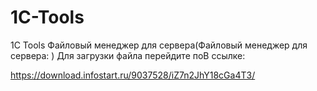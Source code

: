 # 1C-Tools
1C Tools
Файловый менеджер для сервера(Файловый менеджер для сервера: )
Для загрузки файла перейдите поВ ссылке:

https://download.infostart.ru/9037528/iZ7n2JhY18cGa4T3/
